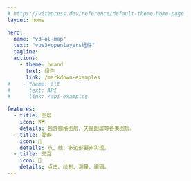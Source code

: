 ```yaml
---
# https://vitepress.dev/reference/default-theme-home-page
layout: home

hero:
  name: "v3-ol-map"
  text: "vue3+openlayers组件"
  tagline: 
  actions:
    - theme: brand
      text: 组件
      link: /markdown-examples
#    - theme: alt
#      text: API
#      link: /api-examples

features:
  - title: 图层
    icon: 🗺️
    details: 包含栅格图层、矢量图层等各类图层。
  - title: 要素
    icon: 📌
    details: 点、线、多边形要素实现。
  - title: 交互
    icon: 📏
    details: 点击、绘制、测量、编辑。
---
```


